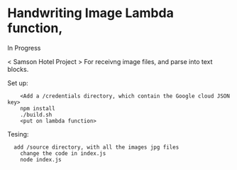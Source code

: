 # Handwriting Image Lambda function, 

In Progress

< Samson Hotel Project >
For receivng image files, and parse into text blocks.

Set up:
```
	<Add a /credentials directory, which contain the Google cloud JSON key>
	npm install
	./build.sh
	<put on lambda function>
```

Tesing:
```
  add /source directory, with all the images jpg files
	change the code in index.js
	node index.js
```
